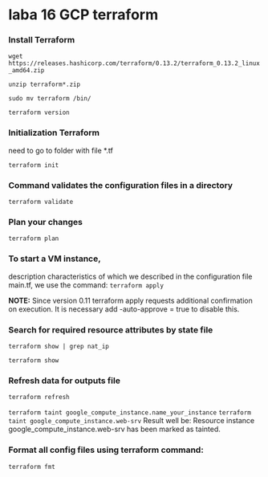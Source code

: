 # laba 16 GCP terraform

### Install Terraform
`wget https://releases.hashicorp.com/terraform/0.13.2/terraform_0.13.2_linux_amd64.zip`

`unzip terraform*.zip`

`sudo mv terraform /bin/`

`terraform version`

### Initialization Terraform
need to go to folder with file *.tf

`terraform init`

### Command validates the configuration files in a directory
`terraform validate`

### Plan your changes
`terraform plan`

### To start a VM instance,
description characteristics of which we described in the configuration file main.tf, we use the command:
`terraform apply`

**NOTE:** Since version 0.11 terraform apply requests additional confirmation on execution. It is necessary add -auto-approve = true to disable this.

### Search for required resource attributes by state file
`terraform show | grep nat_ip`

`terraform show`

### Refresh data for outputs file
`terraform refresh`

`terraform taint google_compute_instance.name_your_instance`
`terraform taint google_compute_instance.web-srv`
Result well be: Resource instance google_compute_instance.web-srv has been marked as tainted.

### Format all config files using terraform command:
`terraform fmt`
